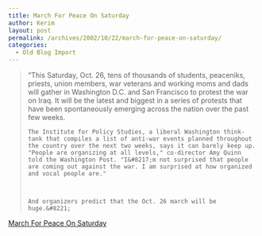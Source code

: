 ```yaml
---
title: March For Peace On Saturday
author: Kerim
layout: post
permalink: /archives/2002/10/22/march-for-peace-on-saturday/
categories:
  - Old Blog Import
---
```


>   &#8220;This Saturday, Oct. 26, tens of thousands of students, peaceniks, priests, union members, war veterans and working moms and dads will gather in Washington D.C. and San Francisco to protest the war on Iraq. It will be the latest and biggest in a series of protests that have been spontaneously emerging across the nation over the past few weeks. 
>   
>   
>     The Institute for Policy Studies, a liberal Washington think-tank that compiles a list of anti-war events planned throughout the country over the next two weeks, says it can barely keep up. "People are organizing at all levels," co-director Amy Quinn told the Washington Post. "I&#8217;m not surprised that people are coming out against the war. I am surprised at how organized and vocal people are."
>   
>   
>   
>     And organizers predict that the Oct. 26 march will be huge.&#8221;
>   


<a href="http://www.alternet.org/print.html?StoryID=14353" onclick="_gaq.push(['_trackEvent', 'outbound-article', 'http://www.alternet.org/print.html?StoryID=14353', 'March For Peace On Saturday']);" >March For Peace On Saturday</a>


